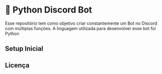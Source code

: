 # 🤖 Python Discord Bot

Esse repositório tem como objetivo criar constantemente um Bot no Discord com múltiplas funções.
A linguagem utilizada para desenvolver esse bot foi Python

## Setup Inicial


## Licença



